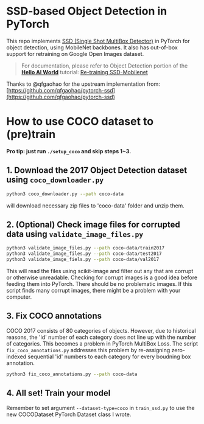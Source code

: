 # SSD-based Object Detection in PyTorch

This repo implements [SSD (Single Shot MultiBox Detector)](https://arxiv.org/abs/1512.02325) in PyTorch for object detection, using MobileNet backbones.  It also has out-of-box support for retraining on Google Open Images dataset.  

> For documentation, please refer to Object Detection portion of the **[Hello AI World](https://github.com/dusty-nv/jetson-inference/tree/dev#training)** tutorial:
> [Re-training SSD-Mobilenet](https://github.com/dusty-nv/jetson-inference/blob/dev/docs/pytorch-ssd.md)

Thanks to @qfgaohao for the upstream implementation from:  [https://github.com/qfgaohao/pytorch-ssd](https://github.com/qfgaohao/pytorch-ssd)

# How to use COCO dataset to (pre)train

**Pro tip: just run `./setup_coco` and skip steps 1~3.**

## 1. Download the 2017 Object Detection dataset using `coco_downloader.py`
```bash
python3 coco_downloader.py --path coco-data
```
will download necessary zip files to 'coco-data' folder and unzip them.

## 2. (Optional) Check image files for corrupted data using `validate_image_files.py`
```bash
python3 validate_image_files.py --path coco-data/train2017
python3 validate_image_files.py --path coco-data/test2017
python3 validate_image_fiels.py --path coco-data/val2017
```
This will read the files using scikit-image and filter out any that are corrupt or otherwise unreadable.
Checking for corrupt images is a good idea before feeding them into PyTorch.
There should be no problematic images. If this script finds many corrupt images, there might be a problem with your computer.

## 3. Fix COCO annotations
COCO 2017 consists of 80 categories of objects.
However, due to historical reasons, the 'id' number of each category does not line up with the number of categories.
This becomes a problem in PyTorch MultiBox Loss.
The script `fix_coco_annotations.py` addresses this problem by re-assigning zero-indexed sequential 'id' numbers to each category for every boudning box annotation.
```bash
python3 fix_coco_annotations.py --path coco-data
```

## 4. All set! Train your model
Remember to set argument `--dataset-type=coco` in `train_ssd.py` to use the new COCODataset PyTorch Dataset class I wrote. 
